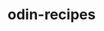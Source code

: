 # odin-recipes
<!-- This website will contain recipes from some of my favourite foods.
By the time this project is over, I will have demonstrated a basic understanding of HTML. -->